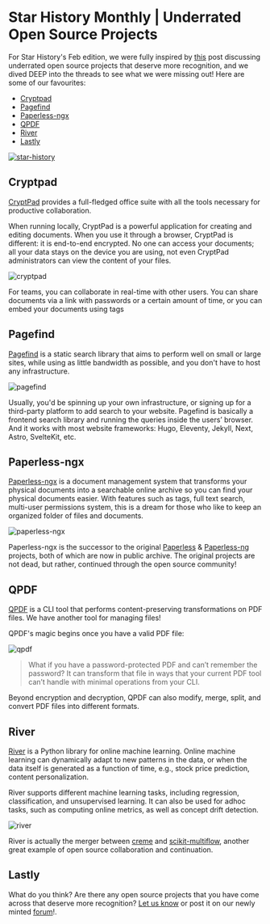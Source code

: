 # Star History Monthly | Underrated Open Source Projects

For Star History's Feb edition, we were fully inspired by [this](https://news.ycombinator.com/item?id=39635486) post discussing underrated open source projects that deserve more recognition, and we dived DEEP into the threads to see what we were missing out! Here are some of our favourites:

- [Cryptpad](#cryptpad)
- [Pagefind](#pagefind)
- [Paperless-ngx](#paperless-ngx)
- [QPDF](#qpdf)
- [River](#river)
- [Lastly](#lastly)

[![star-history](/blog/assets/most-underrated/compare.webp)](/#cryptpad/cryptpad&CloudCannon/pagefind&paperless-ngx/paperless-ngx&qpdf/qpdf&online-ml/river&Date)

## Cryptpad

[CryptPad](https://github.com/cryptpad/cryptpad) provides a full-fledged office suite with all the tools necessary for productive collaboration.

When running locally, CryptPad is a powerful application for creating and editing documents. When you use it through a browser, CryptPad is different: it is end-to-end encrypted. No one can access your documents; all your data stays on the device you are using, not even CryptPad administrators can view the content of your files.

![cryptpad](/blog/assets/most-underrated/cryptpad.webp)

For teams, you can collaborate in real-time with other users. You can share documents via a link with passwords or a certain amount of time, or you can embed your documents using tags

## Pagefind

[Pagefind](https://github.com/CloudCannon/pagefind) is a static search library that aims to perform well on small or large sites, while using as little bandwidth as possible, and you don't have to host any infrastructure.

![pagefind](/blog/assets/most-underrated/pagefind.webp)

Usually, you'd be spinning up your own infrastructure, or signing up for a third-party platform to add search to your website. Pagefind is basically a frontend search library and running the queries inside the users’ browser. And it works with most website frameworks: Hugo, Eleventy, Jekyll, Next, Astro, SvelteKit, etc.

## Paperless-ngx

[Paperless-ngx](https://github.com/paperless-ngx/paperless-ngx) is a document management system that transforms your physical documents into a searchable online archive so you can find your physical documents easier. With features such as tags, full text search, multi-user permissions system, this is a dream for those who like to keep an organized folder of files and documents.

![paperless-ngx](/blog/assets/most-underrated/paperless-ngx.webp)

Paperless-ngx is the successor to the original [Paperless](https://github.com/the-paperless-project/paperless) & [Paperless-ng](https://github.com/jonaswinkler/paperless-ng) projects, both of which are now in public archive. The original projects are not dead, but rather, continued through the open source community!

## QPDF

[QPDF](https://github.com/qpdf/qpdf) is a CLI tool that performs content-preserving transformations on PDF files. We have another tool for managing files!

QPDF's magic begins once you have a valid PDF file:

![qpdf](/blog/assets/most-underrated/qpdf.webp)

> What if you have a password-protected PDF and can’t remember the password?
> It can transform that file in ways that your current PDF tool can’t handle with minimal operations from your CLI.

Beyond encryption and decryption, QPDF can also modify, merge, split, and convert PDF files into different formats.

## River

[River](https://github.com/online-ml/river) is a Python library for online machine learning. Online machine learning can dynamically adapt to new patterns in the data, or when the data itself is generated as a function of time, e.g., stock price prediction, content personalization.

River supports different machine learning tasks, including regression, classification, and unsupervised learning. It can also be used for adhoc tasks, such as computing online metrics, as well as concept drift detection.

![river](/blog/assets/most-underrated/river.webp)

River is actually the merger between [creme](https://github.com/MaxHalford/creme) and [scikit-multiflow](https://github.com/scikit-multiflow/scikit-multiflow), another great example of open source collaboration and continuation.

## Lastly

What do you think? Are there any open source projects that you have come across that deserve more recognition? [Let us know](/blog/list-your-open-source-project) or post it on our newly minted [forum](https://forum.star-history.com/)!.
